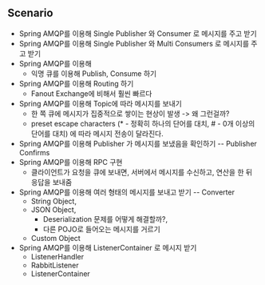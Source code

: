 ## Scenario

* Spring AMQP를 이용해 Single Publisher 와 Consumer 로 메시지를 주고 받기
* Spring AMQP를 이용해 Single Publisher 와 Multi Consumers 로 메시지를 주고 받기
* Spring AMQP를 이용해 
  * 익명 큐를 이용해 Publish, Consume 하기
* Spring AMQP를 이용해 Routing 하기
  * Fanout Exchange에 비해서 훨씬 빠르다
* Spring AMQP를 이용해 Topic에 따라 메시지를 보내기
  * 한 쪽 큐에 메시지가 집중적으로 쌓이는 현상이 발생 -> 왜 그런걸까?
  * preset escape characters (* - 정확히 하나의 단어를 대치, # - 0개 이상의 단어를 대치) 에 따라 메시지 전송이 달라진다.
* Spring AMQP를 이용해 Publisher 가 메시지를 보냈음을 확인하기 -- Publisher Confirms
* Spring AMQP를 이용해 RPC 구현
  * 클라이언트가 요청을 큐에 보내면, 서버에서 메시지를 수신하고, 연산을 한 뒤 응답을 보내줌
* Spring AMQP를 이용해 여러 형태의 메시지를 보내고 받기 -- Converter
  * String Object,
  * JSON Object, 
      * Deserialization 문제를 어떻게 해결할까?,
      * 다른 POJO로 들어오는 메시지를 거르기 
  * Custom Object
* Spring AMQP를 이용해 ListenerContainer 로 메시지 받기
  * ListenerHandler
  * RabbitListener
  * ListenerContainer
  